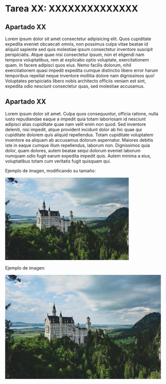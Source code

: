 
# Tarea XX: XXXXXXXXXXXXXX

## Apartado XX

Lorem ipsum dolor sit amet consectetur adipisicing elit. Quos cupiditate expedita eveniet obcaecati omnis, non possimus culpa vitae beatae id aliquid sapiente sed quis molestiae ipsum consectetur inventore suscipit perspiciatis. Atque quae nisi consectetur ipsum, non et eligendi nam tempora voluptatibus, rem at explicabo optio voluptate, exercitationem quam. In facere adipisci quos eius. Nemo facilis dolorum, nihil exercitationem quasi impedit expedita cumque distinctio libero error harum temporibus repellat neque inventore mollitia dolore nam dignissimos quo! Voluptates perspiciatis libero nobis architecto officiis veniam est sint, expedita odio nesciunt consectetur quas, sed molestiae accusamus.

## Apartado XX

Lorem ipsum dolor sit amet. Culpa quos consequuntur, officia ratione, nulla iusto repudiandae eaque a impedit quia totam laboriosam id nesciunt adipisci alias cupiditate quae nam velit enim non quod. Sed inventore deleniti, nisi impedit, atque provident incidunt dolor ab hic quae qui cupiditate dolorem quis aliquid repellendus. Totam cupiditate voluptatem inventore ea aliquam ab accusamus dolorum aspernatur. Maiores debitis iste in eaque cumque illum repellendus, laborum non. Dignissimos quia dolor, quam dolores, autem beatae sequi dolorum eveniet laborum numquam odio fugit earum expedita impedit quis. Autem minima a eius, voluptatibus totam cum veritatis fugit quisquam qui.

Ejemplo de imagen, modificando su tamaño:

<img src="./img/picsum1040-600x400.jpg" width="400px">

Ejemplo de imagen:

![](./img/picsum1040-600x400.jpg)
